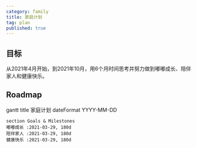```yaml
---
category: family
title: 家庭计划
tag: plan
published: true
---
```


## 目标

从2021年4月开始，到2021年10月，用6个月时间思考并努力做到嘟嘟成长、陪伴家人和健康快乐。

## Roadmap

<div class="mermaid">
    gantt
    title 家庭计划
    dateFormat  YYYY-MM-DD

    section Goals & Milestones
    嘟嘟成长 :2021-03-29, 180d
    陪伴家人 :2021-03-29, 180d
    健康快乐 :2021-03-29, 180d
</div>
